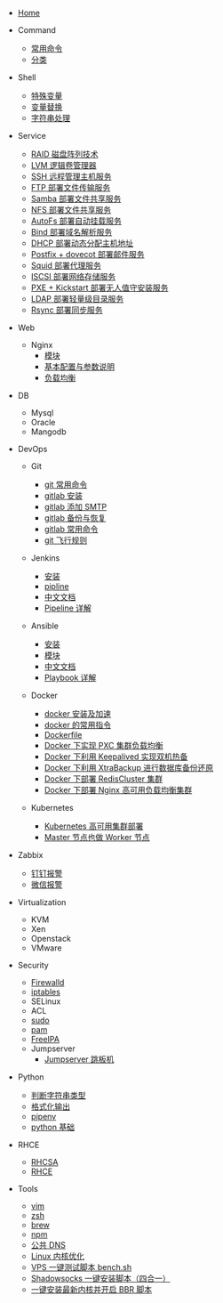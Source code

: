 <!--
 * @Author: jangrui
 * @Date: 2019-07-02 21:40:50
 * @LastEditors: jangrui
 * @LastEditTime: 2019-09-19 22:38:22
 * @version: 
 * @Descripttion: Siderbar
 -->

- [Home](/)

- Command
  - [常用命令](/command/cmd)
  - [分类](command/)

- Shell
  - [特殊变量](shell/special-var)
  - [变量替换](shell/var-replace)
  - [字符串处理](shell/string-processing)

- Service
  - [RAID 磁盘阵列技术](service/raid)
  - [LVM 逻辑卷管理器](service/lvm)
  - [SSH 远程管理主机服务](service/ssh)
  - [FTP 部署文件传输服务](service/ftp)
  - [Samba 部署文件共享服务](service/samba)
  - [NFS 部署文件共享服务](service/nfs)
  - [AutoFs 部署自动挂载服务](service/autofs)
  - [Bind 部署域名解析服务](service/bind)
  - [DHCP 部署动态分配主机地址](service/dhcp)
  - [Postfix + dovecot 部署邮件服务](service/mail)
  - [Squid 部署代理服务](service/proxy)
  - [ISCSI 部署网络存储服务](service/iscsi)
  - [PXE + Kickstart 部署无人值守安装服务](service/unattended)
  - [LDAP 部署轻量级目录服务](service/ldap)
  - [Rsync 部署同步服务](service/rsync)
  <!-- - [SSHFS](service/sshfs) -->
  <!-- - [OXFS](service/oxfs) -->

- Web
  - Nginx
    - [模块](/nginx/module)
    - [基本配置与参数说明](nginx/config)
    - [负载均衡](nginx/upstream)

- DB
  - Mysql
  - Oracle
  - Mangodb

- DevOps
  - Git
    - [git 常用命令](git/cmd)
    - [gitlab 安装](git/gitlab-install)
    - [gitlab 添加 SMTP](git/gitlab-smtp)
    - [gitlab 备份与恢复](git/gitlab-backup-recovery)
    - [gitlab 常用命令](git/gitlab-cmd)
    - [git 飞行规则](git/fly.md)

  - Jenkins
    - [安装](jenkins/install)
    - [pipline](jenkins/pipline)
    - [中文文档](https://jenkins.io/zh/doc/)
    - [Pipeline 详解](https://jenkins.io/zh/doc/book/pipeline/syntax/)

  - Ansible
    - [安装](ansible/install)
    - [模块](ansible/module)
    - [中文文档](http://www.ansible.com.cn/)
    - [Playbook 详解](http://www.ansible.com.cn/docs/playbooks.html)

  - Docker
    - [docker 安装及加速](docker/install)
    - [docker 的常用指令](docker/cmd)
    - [Dockerfile](docker/dockerfile)
    - [Docker 下实现 PXC 集群负载均衡](docker/deploy-pxc)
    - [Docker 下利用 Keepalived 实现双机热备](docker/deploy-ha-keepalived)
    - [Docker 下利用 XtraBackup 进行数据库备份还原](docker/deploy-xtrabackup)
    - [Docker 下部署 RedisCluster 集群](docker/deploy-redis-cluster)
    - [Docker 下部署 Nginx 高可用负载均衡集群](docker/deploy-ha-nginx)

  - Kubernetes
    - [Kubernetes 高可用集群部署](k8s/kubernetes-ha-kubeadm)
    - [Master 节点也做 Worker 节点](k8s/master-worker)

- Zabbix
  - [钉钉报警](zabbix/dingding)
  - [微信报警](zabbix/wechat)

- Virtualization
  - KVM
  - Xen
  - Openstack
  - VMware

- Security
  - [Firewalld](command/firewall-cmd)
  - [iptables](command/iptables)
  - SELinux
  - ACL
  - [sudo](security/sudo)
  - [pam](security/pam)
  - [FreeIPA](security/freeipa)
  - Jumpserver
    - [Jumpserver 跳板机](http://docs.jumpserver.org/zh/docs/index.html)

- Python
  - [判断字符串类型](python/str-is-type)
  - [格式化输出](python/formatted-output)
  - [pipenv](python/pipenv)
  - [python 基础](python/basic)

- RHCE
  - [RHCSA](rhce/rhcsa)
  - [RHCE](rhce/rhce)

- Tools
  - [vim](tools/vim)
  - [zsh](tools/zsh)
  - [brew](tools/brew)
  - [npm](tools/npm)
  - [公共 DNS](tools/dns)
  - [Linux 内核优化](tools/sysctl)
  - [VPS 一键测试脚本 bench.sh](shell/bench.sh)
  - [Shadowsocks 一键安装脚本（四合一）](shell/shadowsocks)
  - [一键安装最新内核并开启 BBR 脚本](shell/bbr)
  